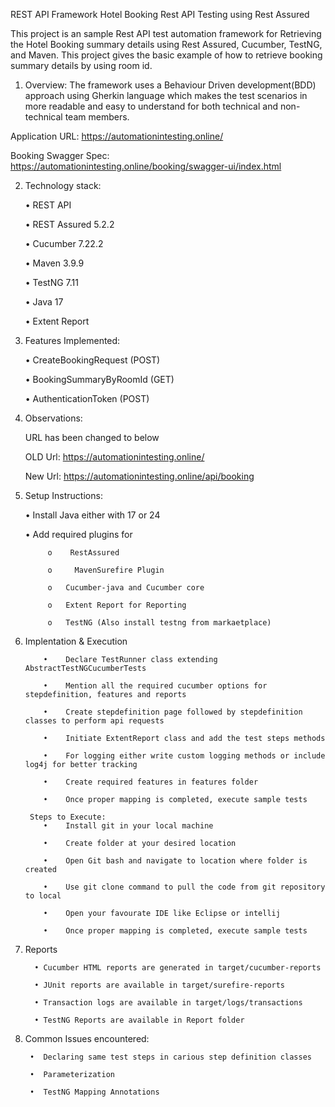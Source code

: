 REST API Framework Hotel Booking Rest API Testing using Rest Assured


This project is an sample Rest API test automation framework for Retrieving the Hotel Booking summary details using Rest Assured, Cucumber, TestNG, and Maven. This project gives the basic example of how to retrieve booking summary details by using room id.

1. Overview:
The framework uses a Behaviour Driven development(BDD) approach using Gherkin language which makes the test scenarios in more readable and easy to understand for both technical and non-technical team members.

Application URL: https://automationintesting.online/

Booking Swagger Spec: https://automationintesting.online/booking/swagger-ui/index.html

2. Technology stack:

     •  REST API

     •	REST Assured 5.2.2

     •	Cucumber 7.22.2

     •	Maven 3.9.9

     •	TestNG 7.11

     •	Java 17

     •	Extent Report 
 
 4. Features Implemented:
    
     •	CreateBookingRequest (POST)
    
     •	BookingSummaryByRoomId (GET)
    
     •	AuthenticationToken (POST)
6. Observations:

     URL has been changed to below

     OLD Url: https://automationintesting.online/

     New Url: https://automationintesting.online/api/booking

8. Setup Instructions:

   •	Install Java either with 17 or 24
   
    •	Add required plugins for 

            o	 RestAssured
   
            o	  MavenSurefire Plugin
   
            o	Cucumber-java and Cucumber core
   
            o	Extent Report for Reporting
   
            o	TestNG (Also install testng from markaetplace)
   
9. Implentation & Execution

           •	Declare TestRunner class extending AbstractTestNGCucumberTests
   
           •	Mention all the required cucumber options for stepdefinition, features and reports
   
           •	Create stepdefinition page followed by stepdefinition classes to perform api requests
   
           •	Initiate ExtentReport class and add the test steps methods

           •	For logging either write custom logging methods or include log4j for better tracking

           •	Create required features in features folder

           •	Once proper mapping is completed, execute sample tests

        Steps to Execute:
           •	Install git in your local machine
   
           •	Create folder at your desired location

           •	Open Git bash and navigate to location where folder is created

           •	Use git clone command to pull the code from git repository to local

           •	Open your favourate IDE like Eclipse or intellij

           •	Once proper mapping is completed, execute sample tests

11. Reports

          •	Cucumber HTML reports are generated in target/cucumber-reports
    
          •	JUnit reports are available in target/surefire-reports
    
          •	Transaction logs are available in target/logs/transactions
    
          •	TestNG Reports are available in Report folder

13. Common Issues encountered:

         •	Declaring same test steps in carious step definition classes
    
         •	Parameterization
    
         •	TestNG Mapping Annotations

